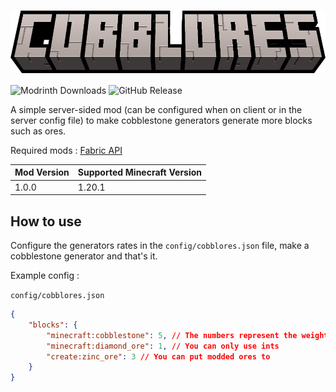<h1 style="display: flex; align-items: center; justify-content: space-around;"><img height="100em" src="./src/main/resources/assets/cobblores/cobblores_title.png" alt="icon"></h1>

![Modrinth Downloads](https://img.shields.io/modrinth/dt/stxPAJHW?style=for-the-badge&logo=Modrinth&label=Modrinth%20Downloads&color=00af5c&link=https%3A%2F%2Fmodrinth.com%2Fmod%2Fcobblores) 
 ![GitHub Release](https://img.shields.io/github/v/release/Adrien5902/Cobblores?style=for-the-badge&label=Latest%20Released%20Version)

A simple server-sided mod (can be configured when on client or in the server config file) to make cobblestone generators generate more blocks such as ores.

Required mods : [Fabric API](https://modrinth.com/mod/fabric-api)

| Mod Version | Supported Minecraft Version |
| ----------- | --------------------------- |
| 1.0.0       | 1.20.1                      |

## How to use
Configure the generators rates in the `config/cobblores.json` file, make a cobblestone generator and that's it.

Example config :

`config/cobblores.json`
```json
{
	"blocks": {
		"minecraft:cobblestone": 5, // The numbers represent the weight of the block
		"minecraft:diamond_ore": 1, // You can only use ints
		"create:zinc_ore": 3 // You can put modded ores to
	}
}
```
